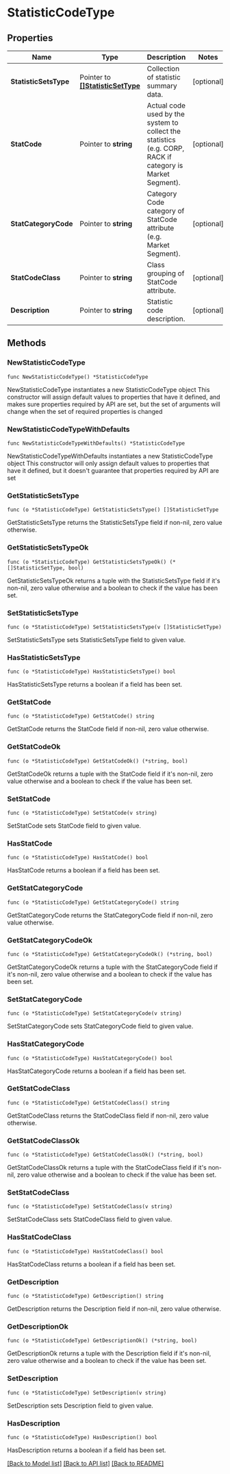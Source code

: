 # StatisticCodeType

## Properties

Name | Type | Description | Notes
------------ | ------------- | ------------- | -------------
**StatisticSetsType** | Pointer to [**[]StatisticSetType**](StatisticSetType.md) | Collection of statistic summary data. | [optional] 
**StatCode** | Pointer to **string** | Actual code used by the system to collect the statistics (e.g. CORP, RACK if category is Market Segment). | [optional] 
**StatCategoryCode** | Pointer to **string** | Category Code category of StatCode attribute (e.g. Market Segment). | [optional] 
**StatCodeClass** | Pointer to **string** | Class grouping of StatCode attribute. | [optional] 
**Description** | Pointer to **string** | Statistic code description. | [optional] 

## Methods

### NewStatisticCodeType

`func NewStatisticCodeType() *StatisticCodeType`

NewStatisticCodeType instantiates a new StatisticCodeType object
This constructor will assign default values to properties that have it defined,
and makes sure properties required by API are set, but the set of arguments
will change when the set of required properties is changed

### NewStatisticCodeTypeWithDefaults

`func NewStatisticCodeTypeWithDefaults() *StatisticCodeType`

NewStatisticCodeTypeWithDefaults instantiates a new StatisticCodeType object
This constructor will only assign default values to properties that have it defined,
but it doesn't guarantee that properties required by API are set

### GetStatisticSetsType

`func (o *StatisticCodeType) GetStatisticSetsType() []StatisticSetType`

GetStatisticSetsType returns the StatisticSetsType field if non-nil, zero value otherwise.

### GetStatisticSetsTypeOk

`func (o *StatisticCodeType) GetStatisticSetsTypeOk() (*[]StatisticSetType, bool)`

GetStatisticSetsTypeOk returns a tuple with the StatisticSetsType field if it's non-nil, zero value otherwise
and a boolean to check if the value has been set.

### SetStatisticSetsType

`func (o *StatisticCodeType) SetStatisticSetsType(v []StatisticSetType)`

SetStatisticSetsType sets StatisticSetsType field to given value.

### HasStatisticSetsType

`func (o *StatisticCodeType) HasStatisticSetsType() bool`

HasStatisticSetsType returns a boolean if a field has been set.

### GetStatCode

`func (o *StatisticCodeType) GetStatCode() string`

GetStatCode returns the StatCode field if non-nil, zero value otherwise.

### GetStatCodeOk

`func (o *StatisticCodeType) GetStatCodeOk() (*string, bool)`

GetStatCodeOk returns a tuple with the StatCode field if it's non-nil, zero value otherwise
and a boolean to check if the value has been set.

### SetStatCode

`func (o *StatisticCodeType) SetStatCode(v string)`

SetStatCode sets StatCode field to given value.

### HasStatCode

`func (o *StatisticCodeType) HasStatCode() bool`

HasStatCode returns a boolean if a field has been set.

### GetStatCategoryCode

`func (o *StatisticCodeType) GetStatCategoryCode() string`

GetStatCategoryCode returns the StatCategoryCode field if non-nil, zero value otherwise.

### GetStatCategoryCodeOk

`func (o *StatisticCodeType) GetStatCategoryCodeOk() (*string, bool)`

GetStatCategoryCodeOk returns a tuple with the StatCategoryCode field if it's non-nil, zero value otherwise
and a boolean to check if the value has been set.

### SetStatCategoryCode

`func (o *StatisticCodeType) SetStatCategoryCode(v string)`

SetStatCategoryCode sets StatCategoryCode field to given value.

### HasStatCategoryCode

`func (o *StatisticCodeType) HasStatCategoryCode() bool`

HasStatCategoryCode returns a boolean if a field has been set.

### GetStatCodeClass

`func (o *StatisticCodeType) GetStatCodeClass() string`

GetStatCodeClass returns the StatCodeClass field if non-nil, zero value otherwise.

### GetStatCodeClassOk

`func (o *StatisticCodeType) GetStatCodeClassOk() (*string, bool)`

GetStatCodeClassOk returns a tuple with the StatCodeClass field if it's non-nil, zero value otherwise
and a boolean to check if the value has been set.

### SetStatCodeClass

`func (o *StatisticCodeType) SetStatCodeClass(v string)`

SetStatCodeClass sets StatCodeClass field to given value.

### HasStatCodeClass

`func (o *StatisticCodeType) HasStatCodeClass() bool`

HasStatCodeClass returns a boolean if a field has been set.

### GetDescription

`func (o *StatisticCodeType) GetDescription() string`

GetDescription returns the Description field if non-nil, zero value otherwise.

### GetDescriptionOk

`func (o *StatisticCodeType) GetDescriptionOk() (*string, bool)`

GetDescriptionOk returns a tuple with the Description field if it's non-nil, zero value otherwise
and a boolean to check if the value has been set.

### SetDescription

`func (o *StatisticCodeType) SetDescription(v string)`

SetDescription sets Description field to given value.

### HasDescription

`func (o *StatisticCodeType) HasDescription() bool`

HasDescription returns a boolean if a field has been set.


[[Back to Model list]](../README.md#documentation-for-models) [[Back to API list]](../README.md#documentation-for-api-endpoints) [[Back to README]](../README.md)


